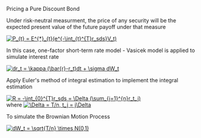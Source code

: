Pricing a Pure Discount Bond

Under risk-neutral measurment, the price of any security will be the expected present value of the future payoff under that measure

<a href="https://www.codecogs.com/eqnedit.php?latex=P_{t}&space;=&space;E^{*}_{t}(e^{-\int_{t}^{T}r_sds}V_t)" target="_blank"><img src="https://latex.codecogs.com/gif.latex?P_{t}&space;=&space;E^{*}_{t}(e^{-\int_{t}^{T}r_sds}V_t)" title="P_{t} = E^{*}_{t}(e^{-\int_{t}^{T}r_sds}V_t)" /></a>


In this case, one-factor short-term rate model - Vasicek model is applied to simulate interest rate

<a href="https://www.codecogs.com/eqnedit.php?latex=dr_t&space;=&space;\kappa&space;(\bar{r}-r_t)dt&space;&plus;&space;\sigma&space;dW_t" target="_blank"><img src="https://latex.codecogs.com/gif.latex?dr_t&space;=&space;\kappa&space;(\bar{r}-r_t)dt&space;&plus;&space;\sigma&space;dW_t" title="dr_t = \kappa (\bar{r}-r_t)dt + \sigma dW_t" /></a>

Apply Euler's method of integral estimation to implement the integral estimation

<a href="https://www.codecogs.com/eqnedit.php?latex=R&space;=&space;-\int_{0}^{T}r_sds&space;=&space;\Delta&space;(\sum_{j=1}^{n}r_t_j)" target="_blank"><img src="https://latex.codecogs.com/gif.latex?R&space;=&space;-\int_{0}^{T}r_sds&space;=&space;\Delta&space;(\sum_{j=1}^{n}r_t_j)" title="R = -\int_{0}^{T}r_sds = \Delta (\sum_{j=1}^{n}r_t_j)" /></a>  
where <a href="https://www.codecogs.com/eqnedit.php?latex=\Delta&space;=&space;T/n,&space;t_j&space;=&space;j\Delta" target="_blank"><img src="https://latex.codecogs.com/gif.latex?\Delta&space;=&space;T/n,&space;t_j&space;=&space;j\Delta" title="\Delta = T/n, t_j = j\Delta" /></a>


To simulate the Brownian Motion Process

<a href="https://www.codecogs.com/eqnedit.php?latex=dW_t&space;=&space;\sqrt{T/n}&space;\times&space;N(0,1)" target="_blank"><img src="https://latex.codecogs.com/gif.latex?dW_t&space;=&space;\sqrt{T/n}&space;\times&space;N(0,1)" title="dW_t = \sqrt{T/n} \times N(0,1)" /></a>
